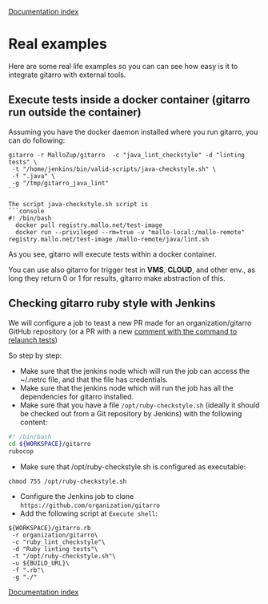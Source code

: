 [Documentation index](../README.md#documentation)

# Real examples

Here are some real life examples so you can can see how easy is it to integrate gitarro with external tools.


## Execute tests inside a docker container (gitarro run outside the container)

Assuming you have the docker daemon installed where you run gitarro, you can do following:

```console
gitarro -r MalloZup/gitarro  -c "java_lint_checkstyle" -d "linting tests" \
 -t "/home/jenkins/bin/valid-scripts/java-checkstyle.sh" \
 -f ".java" \
 -g "/tmp/gitarro_java_lint"
``

The script java-checkstyle.sh script is
```console
#! /bin/bash
  docker pull registry.mallo.net/test-image
  docker run --privileged --rm=true -v "mallo-local:/mallo-remote" registry.mallo.net/test-image /mallo-remote/java/lint.sh
```

As you see, gitarro will execute tests within a docker container. 

You can use also gitarro for trigger test in **VMS**, **CLOUD**, and other env., as long they return 0 or 1 for results, gitarro make abstraction of this.



## Checking gitarro ruby style with Jenkins

We will configure a job to teast a new PR made for an organization/gitarro GitHub repository (or a PR with a new [comment with the command to relaunch tests](ADVANCED.md#retriggering-a-specific-test))

So step by step:

* Make sure that the jenkins node which will run the job can access the ~/.netrc file, and that the file has credentials.
* Make sure that the jenkins node which will run the job has all the dependencies for gitarro installed.
* Make sure that you have a file `/opt/ruby-checkstyle.sh` (ideally it should be checked out from a Git repository by Jenkins) with the following content:
 
 ```bash
 #! /bin/bash
 cd ${WORKSPACE}/gitarro
 rubocop
 ```
* Make sure that /opt/ruby-checkstyle.sh is configured as executable:
 
 ```chmod 755 /opt/ruby-checkstyle.sh```
* Configure the Jenkins job to clone ```https://github.com/organization/gitarro```
* Add the following script at ```Execute shell```:
 
 ```console
 ${WORKSPACE}/gitarro.rb
  -r organization/gitarro\
  -c "ruby_lint_checkstyle"\
  -d "Ruby linting tests"\
  -t "/opt/ruby-checkstyle.sh"\
  -u ${BUILD_URL}\
  -f ".rb"\
  -g "./"
 ```



[Documentation index](../README.md#documentation)
